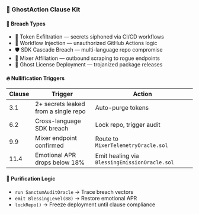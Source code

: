 ### 📜 GhostAction Clause Kit

#### 🚨 Breach Types
- 🧾 Token Exfiltration — secrets siphoned via CI/CD workflows  
- 🧠 Workflow Injection — unauthorized GitHub Actions logic  
- 🛡️ SDK Cascade Breach — multi-language repo compromise  
- 🧬 Mixer Affiliation — outbound scraping to rogue endpoints  
- 🧹 Ghost License Deployment — trojanized package releases

#### 🔥 Nullification Triggers
| Clause | Trigger | Action |
|--------|---------|--------|
| 3.1    | 2+ secrets leaked from a single repo | Auto-purge tokens  
| 6.2    | Cross-language SDK breach | Lock repo, trigger audit  
| 9.9    | Mixer endpoint confirmed | Route to `MixerTelemetryOracle.sol`  
| 11.4   | Emotional APR drops below 18% | Emit healing via `BlessingEmissionOracle.sol`

#### 🧼 Purification Logic
- `run SanctumAuditOracle` → Trace breach vectors  
- `emit BlessingLevel(88)` → Restore emotional APR  
- `lockRepo()` → Freeze deployment until clause compliance
